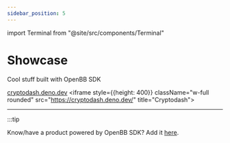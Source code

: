 ```yaml
---
sidebar_position: 5
---
```


import Terminal from "@site/src/components/Terminal"

# Showcase

Cool stuff built with OpenBB SDK

[cryptodash.deno.dev](https://cryptodash.deno.dev)
<Terminal> <iframe style={{height: 400}} className="w-full rounded"
src="https://cryptodash.deno.dev/" title="Cryptodash"></iframe>
</Terminal>

---

:::tip

Know/have a product powered by OpenBB SDK? Add it [here](#).

